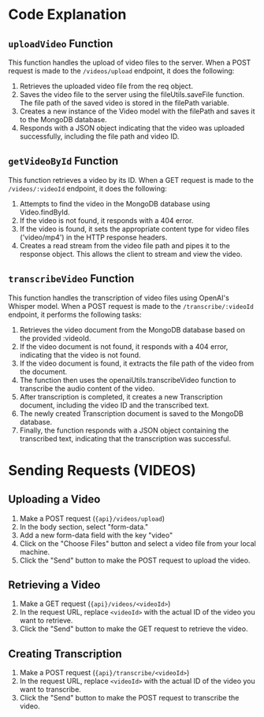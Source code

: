 # Code Explanation

## `uploadVideo` Function

This function handles the upload of video files to the server. When a POST request is made to the `/videos/upload` endpoint, it does the following:

1. Retrieves the uploaded video file from the req object.
2. Saves the video file to the server using the fileUtils.saveFile function. The file path of the saved video is stored in the filePath variable.
3. Creates a new instance of the Video model with the filePath and saves it to the MongoDB database.
4. Responds with a JSON object indicating that the video was uploaded successfully, including the file path and video ID.

## `getVideoById` Function

This function retrieves a video by its ID. When a GET request is made to the `/videos/:videoId` endpoint, it does the following:

1. Attempts to find the video in the MongoDB database using Video.findById.
2. If the video is not found, it responds with a 404 error.
3. If the video is found, it sets the appropriate content type for video files ('video/mp4') in the HTTP response headers.
4. Creates a read stream from the video file path and pipes it to the response object. This allows the client to stream and view the video.

## `transcribeVideo` Function

This function handles the transcription of video files using OpenAI's Whisper model. When a POST request is made to the `/transcribe/:videoId` endpoint, it performs the following tasks:

1. Retrieves the video document from the MongoDB database based on the provided :videoId.
2. If the video document is not found, it responds with a 404 error, indicating that the video is not found.
3. If the video document is found, it extracts the file path of the video from the document.
4. The function then uses the openaiUtils.transcribeVideo function to transcribe the audio content of the video.
5. After transcription is completed, it creates a new Transcription document, including the video ID and the transcribed text.
6. The newly created Transcription document is saved to the MongoDB database.
7. Finally, the function responds with a JSON object containing the transcribed text, indicating that the transcription was successful.

# Sending Requests (VIDEOS)

## Uploading a Video
1. Make a POST request (`{api}/videos/upload`)
2. In the body section, select "form-data."
3. Add a new form-data field with the key "video"
4. Click on the "Choose Files" button and select a video file from your local machine.
5. Click the "Send" button to make the POST request to upload the video.

## Retrieving a Video
1. Make a GET request (`{api}/videos/<videoId>`)
2. In the request URL, replace `<videoId>` with the actual ID of the video you want to retrieve.
3. Click the "Send" button to make the GET request to retrieve the video.

## Creating Transcription
1. Make a POST request (`{api}/transcribe/<videoId>`)
2. In the request URL, replace `<videoId>` with the actual ID of the video you want to transcribe.
3. Click the "Send" button to make the POST request to transcribe the video.